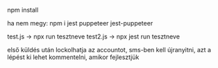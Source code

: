 npm install

ha nem megy: npm i jest puppeteer jest-puppeteer

test.js -> npx run tesztneve
test2.js -> npx jest run tesztneve

első küldés után lockolhatja az accountot, sms-ben kell újranyitni, azt a lépést ki lehet kommentelni, amikor fejlesztjük